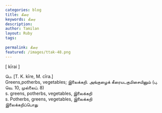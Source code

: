 ```yaml
---
categories: blog
title: கீரை
keywords: கீரை
description: 
author: Tamilan
layout: Ruby
tags: 
 
permalink: கீரை
featured: /images/ttak-48.png
---
```

  
[ kīrai ]  
  
பெ. [T. K. kīre, M. cīra.]  
Greens,potherbs, vegetables; இலைக்கறி. அங்குழைக் கீரையடகுமிசையினும் (பு. வெ. 10, முல்லைப். 8)  
s. greens, potherbs, vegetables, இலைக்கறி  
s. Potherbs, greens, vegetables, இலைக்கறி  
இலைக்கறிப்பொது